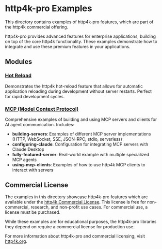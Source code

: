 # http4k-pro Examples

This directory contains examples of http4k-pro features, which are part of the http4k commercial offering.

http4k-pro provides advanced features for enterprise applications, building on top of the core http4k functionality. These examples demonstrate how to integrate and use these premium features in your applications.

## Modules

### [Hot Reload](./hot-reload)
Demonstrates the http4k hot-reload feature that allows for automatic application reloading during development without server restarts. Perfect for rapid development cycles.

### [MCP (Model Context Protocol)](./mcp)
Comprehensive examples of building and using MCP servers and clients for AI agent communication. Includes:
- **building-servers**: Examples of different MCP server implementations (HTTP, WebSocket, SSE, JSON-RPC, stdio, serverless)
- **configuring-claude**: Configuration for integrating MCP servers with Claude Desktop
- **fully-featured-server**: Real-world example with multiple specialized MCP agents
- **using-mcp-clients**: Examples of how to use http4k MCP clients to interact with servers

## Commercial License

The examples in this directory showcase http4k-pro features which are available under the [http4k Commercial License](https://www.http4k.org/commercial-license/). This license is free for non-commercial, research, and non-profit use cases. For commercial use, a license must be purchased.

While these examples are for educational purposes, the http4k-pro libraries they depend on require a commercial license for production use.

For more information about http4k-pro and commercial licensing, visit [http4k.org](https://www.http4k.org).
